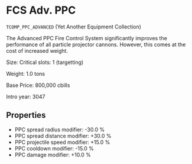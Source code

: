 # FCS Adv. PPC

`TCOMP_PPC_ADVANCED` (Yet Another Equipment Collection)

The Advanced PPC Fire Control System significantly improves the performance of all particle projector cannons. However, this comes at the cost of increased weight.

Size: Critical slots: 1 (targetting)

Weight: 1.0 tons

Base Price: 800,000 cbills

Intro year: 3047

## Properties
* PPC spread radius modifier: -30.0 %
* PPC spread distance modifier: +30.0 %
* PPC projectile speed modifier: +15.0 %
* PPC cooldown modifier: -15.0 %
* PPC damage modifier: +10.0 %
